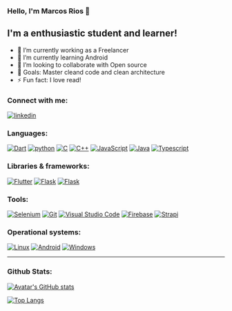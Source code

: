 ### Hello, I'm Marcos Rios 👋


## I'm a enthusiastic student and learner!

- 🔭 I’m currently working as a Freelancer
- 🌱 I’m currently learning Android
- 👯 I’m looking to collaborate with Open source
- 🥅 Goals: Master cleand code and clean architecture
- ⚡ Fun fact: I love read!

### Connect with me:

[![linkedin](https://img.shields.io/badge/linkedin-%230077B5.svg?style=for-the-badge&logo=linkedin&logoColor=white)](https://www.linkedin.com/in/marcosriosaraujo/)

### Languages:

[![Dart](https://img.shields.io/badge/dart-%230175C2.svg?style=for-the-badge&logo=dart&logoColor=white)](https://dart.dev/)
[![python](https://img.shields.io/badge/python-%2314354C.svg?style=for-the-badge&logo=python&logoColor=white)](https://www.python.org/)
[![C](https://img.shields.io/badge/c-%2300599C.svg?style=for-the-badge&logo=c&logoColor=white)](https://en.wikipedia.org/wiki/C_(programming_language))
[![C++](https://img.shields.io/badge/c++-%2300599C.svg?style=for-the-badge&logo=c%2B%2B&logoColor=white)](https://en.wikipedia.org/wiki/C%2B%2B)
[![JavaScript](https://img.shields.io/badge/JavaScript-F7DF1E?style=for-the-badge&logo=javascript&logoColor=black)](https://developer.mozilla.org/en-US/docs/Web/javascript)
[![Java](https://img.shields.io/badge/Java-ED8B00?style=for-the-badge&logo=java&logoColor=white)](https://en.wikipedia.org/wiki/Java_%28programming_language%29)
[![Typescript](https://img.shields.io/badge/TypeScript-007ACC?style=for-the-badge&logo=typescript&logoColor=white)](https://www.typescriptlang.org/)

### Libraries & frameworks:
[![Flutter](https://img.shields.io/badge/Flutter-%2302569B.svg?style=for-the-badge&logo=Flutter&logoColor=white)](https://flutter.dev/)
[![Flask](https://img.shields.io/badge/flask-%23000.svg?style=for-the-badge&logo=flask&logoColor=white)](https://flask.palletsprojects.com/en/2.0.x/)
[![Flask](https://img.shields.io/badge/flask-%23000.svg?style=for-the-badge&logo=flask&logoColor=white)](https://flask.palletsprojects.com/en/2.0.x/)


### Tools:
[![Selenium](https://img.shields.io/badge/Selenium-%2302569B.svg?style=for-the-badge&logo=Selenium&logoColor=white)](https://www.selenium.dev/)
[![Git](https://img.shields.io/badge/git-%23F05033.svg?style=for-the-badge&logo=git&logoColor=white)](https://git-scm.com/)
[![Visual Studio Code](https://img.shields.io/badge/VisualStudioCode-0078d7.svg?style=for-the-badge&logo=visual-studio-code&logoColor=white)](https://code.visualstudio.com/)
[![Firebase](https://img.shields.io/badge/firebase-%23039BE5.svg?style=for-the-badge&logo=firebase)](https://firebase.google.com/)
[![Strapi](https://img.shields.io/badge/strapi-%232E7EEA.svg?style=for-the-badge&logo=strapi&logoColor=white)](https://strapi.io/)

### Operational systems:
[![Linux](https://img.shields.io/badge/Linux-FCC624?style=for-the-badge&logo=linux&logoColor=black)](https://www.linux.org/)
[![Android](https://img.shields.io/badge/Android-3DDC84?style=for-the-badge&logo=android&logoColor=white)](https://www.android.com/)
[![Windows](https://img.shields.io/badge/Windows-0078D6?style=for-the-badge&logo=windows&logoColor=white)](https://www.microsoft.com/en-us/windows?wa=wsignin1.0)


---
### Github Stats:
[![Avatar's GitHub stats](https://github-readme-stats.vercel.app/api?username=avatarrrrr&count_private=true&show_icons=true&theme=radical)](https://github.com/anuraghazra/github-readme-stats)

[![Top Langs](https://github-readme-stats.vercel.app/api/top-langs/?username=avatarrrrr&layout=compact&hide=html,css,cmake,tsql&theme=radical)](https://github.com/anuraghazra/github-readme-stats)

